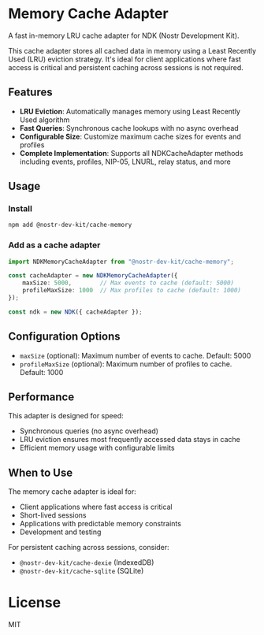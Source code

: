 # Memory Cache Adapter

A fast in-memory LRU cache adapter for NDK (Nostr Development Kit).

This cache adapter stores all cached data in memory using a Least Recently Used (LRU) eviction strategy. It's ideal for client applications where fast access is critical and persistent caching across sessions is not required.

## Features

- **LRU Eviction**: Automatically manages memory using Least Recently Used algorithm
- **Fast Queries**: Synchronous cache lookups with no async overhead
- **Configurable Size**: Customize maximum cache sizes for events and profiles
- **Complete Implementation**: Supports all NDKCacheAdapter methods including events, profiles, NIP-05, LNURL, relay status, and more

## Usage

### Install

```bash
npm add @nostr-dev-kit/cache-memory
```

### Add as a cache adapter

```ts
import NDKMemoryCacheAdapter from "@nostr-dev-kit/cache-memory";

const cacheAdapter = new NDKMemoryCacheAdapter({
    maxSize: 5000,        // Max events to cache (default: 5000)
    profileMaxSize: 1000  // Max profiles to cache (default: 1000)
});

const ndk = new NDK({ cacheAdapter });
```

## Configuration Options

- `maxSize` (optional): Maximum number of events to cache. Default: 5000
- `profileMaxSize` (optional): Maximum number of profiles to cache. Default: 1000

## Performance

This adapter is designed for speed:
- Synchronous queries (no async overhead)
- LRU eviction ensures most frequently accessed data stays in cache
- Efficient memory usage with configurable limits

## When to Use

The memory cache adapter is ideal for:
- Client applications where fast access is critical
- Short-lived sessions
- Applications with predictable memory constraints
- Development and testing

For persistent caching across sessions, consider:
- `@nostr-dev-kit/cache-dexie` (IndexedDB)
- `@nostr-dev-kit/cache-sqlite` (SQLite)

# License

MIT
